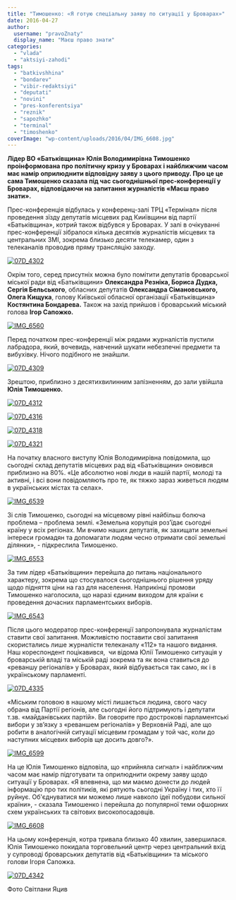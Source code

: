 ```yaml
---
title: "Тимошенко: «Я готую спеціальну заяву по ситуації у Броварах»"
date: 2016-04-27
author: 
  username: "pravoZnaty"
  display_name: "Маєш право знати"
categories: 
  - "vlada"
  - "aktsiyi-zahodi"
tags: 
  - "batkivshhina"
  - "bondarev"
  - "vibir-redaktsiyi"
  - "deputati"
  - "novini"
  - "pres-konferentsiya"
  - "reznik"
  - "sapozhko"
  - "terminal"
  - "timoshenko"
coverImage: "wp-content/uploads/2016/04/IMG_6608.jpg"
---
```


**Лідер ВО «Батьківщина» Юлія Володимирівна Тимошенко проінформована про політичну кризу у Броварах і найближчим часом має намір оприлюднити відповідну заяву з цього приводу. Про це це сама Тимошенко сказала під час сьогоднішньої прес-конференції у Броварах, відповідаючи на запитання журналістів «Маєш право знати».**

Прес-конференція відбулась у конференц-залі ТРЦ «Термінал» після проведення зїзду депутатів місцевих рад Кииївщини від партії «Батьківщина», котрий також відбувся у Броварах. У залі в очікуванні прес-конференції зібралося кілька десятків журналістів місцевих та центральних ЗМІ, зокрема близько десяти телекамер, один з телеканалів проводив пряму трансляцію заходу.

[![07D_4302](https://mpz.brovary.org/wp-content/uploads/2016/04/07D_4302.jpg)](https://mpz.brovary.org/wp-content/uploads/2016/04/07D_4302.jpg)

Окрім того, серед присутніх можна було помітити депутатів броварської міської ради від «Батьківщини» **Олександра Резніка, Бориса Дудка, Сергія Бельського**, обласних депутатів **Олександра Сімановського, Олега Кищука**, голову Київської обласної організації «Батьківщина» **Костянтина Бондарева.** Також на захід прийшов і броварський міський голова **Ігор Сапожко.**

[![IMG_6560](https://mpz.brovary.org/wp-content/uploads/2016/04/IMG_6560.jpg)](https://mpz.brovary.org/wp-content/uploads/2016/04/IMG_6560.jpg)

Перед початком прес-конференції між рядами журналістів пустили лабрадора, який, вочевидь, навчений шукати небезпечні предмети та вибухівку. Нічого подібного не знайшли.

[![07D_4309](https://mpz.brovary.org/wp-content/uploads/2016/04/07D_4309.jpg)](https://mpz.brovary.org/wp-content/uploads/2016/04/07D_4309.jpg)

Зрештою, приблизно з десятихвилинним запізненням, до зали увійшла **Юлія Тимошенко.**

[![07D_4312](https://mpz.brovary.org/wp-content/uploads/2016/04/07D_4312.jpg)](https://mpz.brovary.org/wp-content/uploads/2016/04/07D_4312.jpg)

[![07D_4316](https://mpz.brovary.org/wp-content/uploads/2016/04/07D_4316.jpg)](https://mpz.brovary.org/wp-content/uploads/2016/04/07D_4316.jpg)

[![07D_4318](https://mpz.brovary.org/wp-content/uploads/2016/04/07D_4318.jpg)](https://mpz.brovary.org/wp-content/uploads/2016/04/07D_4318.jpg)

[![07D_4321](https://mpz.brovary.org/wp-content/uploads/2016/04/07D_4321.jpg)](https://mpz.brovary.org/wp-content/uploads/2016/04/07D_4321.jpg)

На початку власного виступу Юлія Володимирівна повідомила, що сьогодні склад депутатів місцевих рад від «Батьківщини» оновився приблизно на 80%. «Це абсолютно нові люди в нашій партії, молоді та активні, і всі вони повідомляють про те, як тяжко зараз живеться людям в українських містах та селах».

[![IMG_6539](https://mpz.brovary.org/wp-content/uploads/2016/04/IMG_6539.jpg)](https://mpz.brovary.org/wp-content/uploads/2016/04/IMG_6539.jpg)

Зі слів Тимошенко, сьогодні на місцевому рівні найбільш болюча проблема – проблема землі. «Земельна корупція роз’їдає сьогодні країну у всіх регіонах. Ми вчимо наших депутатів, як захищати земельні інтереси громадян та допомагати людям чесно отримати свої земельні ділянки», - підкреслила Тимошенко.

[![IMG_6553](https://mpz.brovary.org/wp-content/uploads/2016/04/IMG_6553.jpg)](https://mpz.brovary.org/wp-content/uploads/2016/04/IMG_6553.jpg)

За тим лідер «Батьківщини» перейшла до питань національного  характеру, зокрема що стосувалося сьогоднішнього рішення уряду щодо підняття ціни на газ для населення. Наприкінці промови Тимошенко наголосила, що наразі єдиним виходом для країни є проведення дочасних парламентських виборів.

[![IMG_6543](https://mpz.brovary.org/wp-content/uploads/2016/04/IMG_6543.jpg)](https://mpz.brovary.org/wp-content/uploads/2016/04/IMG_6543.jpg)

Після цього модератор прес-конференції запропонувала журналістам ставити свої запитання. Можливістю поставити свої запитання скористались лише журналісти телеканалу «112» та нашого видання. Наш кореспондент поцікавився,  чи відома Юлії Тимошенко ситуація у броварській владі та міській раді зокрема та як вона ставиться до «реваншу регіоналів» у Броварах, який відбувається так само, як і в українському парламенті.

[![07D_4335](https://mpz.brovary.org/wp-content/uploads/2016/04/07D_4335.jpg)](https://mpz.brovary.org/wp-content/uploads/2016/04/07D_4335.jpg)

«Міським головою в нашому місті лишається людина, свого часу обрана від Партії регіонів, але сьогодні його підтримують і депутати т.зв. «майданівських партій». Ви говорите про дострокові парламентські вибори у зв’язку з «реваншем регіоналів» у Верховній Раді, але що робити в аналогічній ситуації місцевим громадам у той час, коли до наступних місцевих виборів ще досить довго?».

[![IMG_6599](https://mpz.brovary.org/wp-content/uploads/2016/04/IMG_6599.jpg)](https://mpz.brovary.org/wp-content/uploads/2016/04/IMG_6599.jpg)

На це Юлія Тимошенко відповіла, що «прийняла сигнал» і найближчим часом має намір підготувати та оприлюднити окрему заяву щодо ситуації у Броварах. «Я впевнена, що ми маємо донести до людей інформацію про тих політиків, які рятують сьогодні Україну і тих, хто її руйнує. Об'єднуватися ми можемо лише навколо ідеї побудови сильної країни», - сказала Тимошенко і перейшла до популярної теми офшорних схем українських та світових високопосадовців.

[![IMG_6608](https://mpz.brovary.org/wp-content/uploads/2016/04/IMG_6608.jpg)](https://mpz.brovary.org/wp-content/uploads/2016/04/IMG_6608.jpg)

На цьому конференція, котра тривала близько 40 хвилин, завершилася. Юлія Тимошенко покидала торговельний центр через центральний вхід у супроводі броварських депутатів від «Батьківщини» та міського голови Ігоря Сапожка.

[![07D_4342](https://mpz.brovary.org/wp-content/uploads/2016/04/07D_4342.jpg)](https://mpz.brovary.org/wp-content/uploads/2016/04/07D_4342.jpg)

Фото Світлани Яцив
